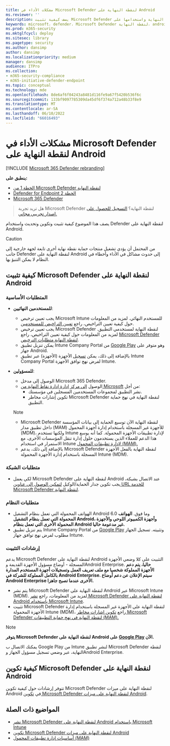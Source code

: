 ```yaml
---
title: مشكلات الأداء في Microsoft Defender لنقطة النهاية على Android
ms.reviewer: ''
description: يصف كيفية تثبيت Microsoft Defender لنقطة النهاية واستخدامها على Android
keywords: microsoft، defender، Microsoft Defender لنقطة النهاية، android، التثبيت، التوزيع، إلغاء التثبيت، intune
ms.prod: m365-security
ms.mktglfcycl: deploy
ms.sitesec: library
ms.pagetype: security
ms.author: dansimp
author: dansimp
ms.localizationpriority: medium
manager: dansimp
audience: ITPro
ms.collection:
- m365-security-compliance
- m365-initiative-defender-endpoint
ms.topic: conceptual
ms.technology: mde
ms.openlocfilehash: 8de6af6f04243a8481d116fe9a67f5420b536f6c
ms.sourcegitcommit: 133bf9097785309da45df6f374a712a48b33f8e9
ms.translationtype: MT
ms.contentlocale: ar-SA
ms.lasthandoff: 06/10/2022
ms.locfileid: "66016493"
---
```

# <a name="microsoft-defender-for-endpoint-on-android"></a>مشكلات الأداء في Microsoft Defender لنقطة النهاية على Android

[!INCLUDE [Microsoft 365 Defender rebranding](../../includes/microsoft-defender.md)]

**ينطبق على:**
- [الخطة 1 من Microsoft Defender لنقطة النهاية](https://go.microsoft.com/fwlink/p/?linkid=2154037)
- [Defender for Endpoint الخطة 2](https://go.microsoft.com/fwlink/p/?linkid=2154037)
- [Microsoft 365 Defender](https://go.microsoft.com/fwlink/?linkid=2118804)

> هل تريد تجربة Microsoft Defender لنقطة النهاية؟ [التسجيل للحصول على إصدار تجريبي مجاني.](https://signup.microsoft.com/create-account/signup?products=7f379fee-c4f9-4278-b0a1-e4c8c2fcdf7e&ru=https://aka.ms/MDEp2OpenTrial?ocid=docs-wdatp-exposedapis-abovefoldlink)

يصف هذا الموضوع كيفية تثبيت وتكوين وتحديث واستخدام Defender لنقطة النهاية على Android.

> [!CAUTION]
> من المحتمل أن يؤدي تشغيل منتجات حماية نقطة نهاية أخرى تابعة لجهة خارجية إلى جانب Defender لنقطة النهاية على Android إلى حدوث مشاكل في الأداء وأخطاء في النظام لا يمكن التنبؤ بها.

## <a name="how-to-install-microsoft-defender-for-endpoint-on-android"></a>كيفية تثبيت Microsoft Defender لنقطة النهاية على Android

### <a name="prerequisites"></a>المتطلبات الأساسية

- **للمستخدمين النهائيين**:
  - يجب تعيين ترخيص Microsoft Intune للمستخدم النهائي. لمزيد من المعلومات حول كيفية تعيين التراخيص، راجع [تعيين التراخيص للمستخدمين](/azure/active-directory/users-groups-roles/licensing-groups-assign).
  - يجب تعيين ترخيص Microsoft Defender لنقطة النهاية لمستخدمي التطبيق. لمزيد من المعلومات حول كيفية تعيين التراخيص، راجع [Microsoft Defender لنقطة النهاية متطلبات الترخيص](/microsoft-365/security/defender-endpoint/minimum-requirements#licensing-requirements).
  - يمكن تنزيل تطبيق Intune Company Portal من [Google Play](https://play.google.com/store/apps/details?id=com.microsoft.windowsintune.companyportal) وهو متوفر على جهاز Android.
  - بالإضافة إلى ذلك، يمكن [تسجيل](/mem/intune/user-help/enroll-device-android-company-portal) الأجهزة (الأجهزة) عبر تطبيق Intune Company Portal لفرض نهج توافق الأجهزة Intune. 

- **للمسؤولين**:
   - الوصول إلى مدخل Microsoft 365 Defender.
   - الوصول [إلى مركز إدارة إدارة نقاط النهاية من Microsoft](https://go.microsoft.com/fwlink/?linkid=2109431) من أجل:
     - نشر التطبيق لمجموعات المستخدمين المسجلين في مؤسستك.
     - تكوين إشارات مخاطر Microsoft Defender لنقطة النهاية في نهج حماية التطبيق.
  
    > [!NOTE]
    >
    > - Microsoft Defender لنقطة النهاية الآن توسيع الحماية إلى بيانات المؤسسة داخل تطبيق مدار (MAM) للأجهزة غير المسجلة باستخدام إدارة أجهزة المحمول (MDM)، ولكنها تستخدم Intune لإدارة تطبيقات الأجهزة المحمولة. كما أنه يوسع هذا الدعم للعملاء الذين يستخدمون حلول إدارة تنقل المؤسسات الأخرى، مع الاستمرار في استخدام Intune [لإدارة تطبيقات المحمول (MAM).](/mem/intune/apps/mam-faq)
    > - بالإضافة إلى ذلك، يدعم Microsoft Defender لنقطة النهاية بالفعل الأجهزة المسجلة باستخدام إدارة الأجهزة المحمولة Intune (MDM).

### <a name="network-requirements"></a>متطلبات الشبكة

- لكي يعمل Microsoft Defender لنقطة النهاية على Android عند الاتصال بشبكة، يجب تكوين جدار الحماية/الوكيل [لتمكين الوصول إلى عناوين URL للخدمة Microsoft Defender لنقطة النهاية](configure-proxy-internet.md#enable-access-to-microsoft-defender-for-endpoint-service-urls-in-the-proxy-server).

### <a name="system-requirements"></a>متطلبات النظام

- الهواتف المحمولة التي تعمل بنظام التشغيل Android 6.0 وما فوق. **الهواتف المحمولة التي تعمل بنظام التشغيل Android، وأجهزة الكمبيوتر اللوحي والأجهزة المحمولة الأخرى التي تعمل بنظام Android غير مدعومة حاليا.**
- يتم تنزيل تطبيق Intune Company Portal من [Google Play](https://play.google.com/store/apps/details?id=com.microsoft.windowsintune.companyportal) وتثبيته. تسجيل الجهاز مطلوب لفرض نهج توافق جهاز Intune.

### <a name="installation-instructions"></a>إرشادات التثبيت

يدعم Microsoft Defender لنقطة النهاية على Android التثبيت على كلا وضعي الأجهزة المسجلة - أوضاع مسؤول الأجهزة القديمة وAndroid Enterprise. **حاليا، يتم دعم الأجهزة المملوكة شخصيا مع ملف تعريف العمل وتسجيلات أجهزة المستخدم المدارة بالكامل المملوكة للشركة في Android Enterprise. سيتم الإعلان عن دعم أوضاع Android Enterprise الأخرى عندما تصبح جاهزا.**

- يتم نشر Microsoft Defender لنقطة النهاية على Android عبر Microsoft Intune (MDM). لمزيد من المعلومات، راجع [نشر Microsoft Defender لنقطة النهاية على Android باستخدام Microsoft Intune](android-intune.md).
- تثبيت Microsoft Defender لنقطة النهاية على الأجهزة غير المسجلة باستخدام إدارة الأجهزة المحمولة Intune (MDM)، راجع [تكوين إشارات مخاطر Microsoft Defender لنقطة النهاية في نهج حماية التطبيقات (MAM).](android-configure-mam.md)

> [!NOTE]
> **يتوفر Microsoft Defender لنقطة النهاية على Android على [Google Play](https://play.google.com/store/apps/details?id=com.microsoft.scmx) الآن.**
>
> يمكنك الاتصال ب Google Play من Intune لنشر تطبيق Microsoft Defender لنقطة النهاية، عبر وضعي تسجيل مسؤول الجهاز وAndroid Enterprise.

## <a name="how-to-configure-microsoft-defender-for-endpoint-on-android"></a>كيفية تكوين Microsoft Defender لنقطة النهاية على Android

تتوفر إرشادات حول كيفية تكوين Microsoft Defender لنقطة النهاية على ميزات Android في [تكوين Microsoft Defender لنقطة النهاية على ميزات Android](android-configure.md).

## <a name="related-topics"></a>المواضيع ذات الصلة

- [نشر Microsoft Defender لنقطة النهاية على Android باستخدام Microsoft Intune](android-intune.md)
- [تكوين Microsoft Defender لنقطة النهاية على ميزات Android](android-configure.md)
- [أساسيات إدارة تطبيقات المحمول (MAM)](/mem/intune/apps/app-management#mobile-application-management-mam-basics)
